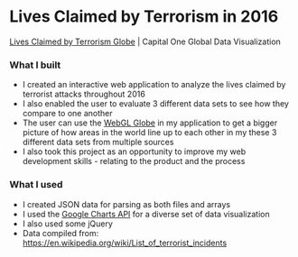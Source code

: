 # Lives Claimed by Terrorism  in 2016
 [Lives Claimed by Terrorism Globe](https://puyush6889.github.io/CapitalOneChallenge/) | Capital One Global Data Visualization 
### What I built
* I created an interactive web application to analyze the lives claimed by terrorist attacks throughout 2016
* I also enabled the user to evaluate 3 different data sets to see how they compare to one another
* The user can use the [WebGL Globe](https://www.chromeexperiments.com/globe) in my application to get a bigger picture of how areas in the world line up to each other in my these 3 different data sets from multiple sources
* I also took this project as an opportunity to improve my web development skills - relating to the product and the process

### What I used
* I created JSON data for parsing as both files and arrays
* I used the [Google Charts API](https://developers.google.com/chart/) for a diverse set of data visualization
* I also used some jQuery 
* Data compiled from: https://en.wikipedia.org/wiki/List_of_terrorist_incidents
